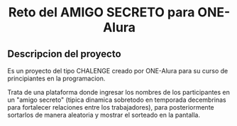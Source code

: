 <h1 align="center"> Reto del AMIGO SECRETO para ONE-Alura </h1>
<h2>Descripcion del proyecto</h2>
    <p>Es un proyecto del tipo CHALENGE creado por ONE-Alura para su curso de principiantes en la programacion.</p>
    <p>Trata de una plataforma donde ingresar los nombres de los participantes en un "amigo secreto" (tipica dinamica sobretodo en temporada decembrinas para fortalecer relaciones entre los trabajadores), para posteriormente sortarlos de manera aleatoria y mostrar el sorteado en la pantalla.</p>
    

